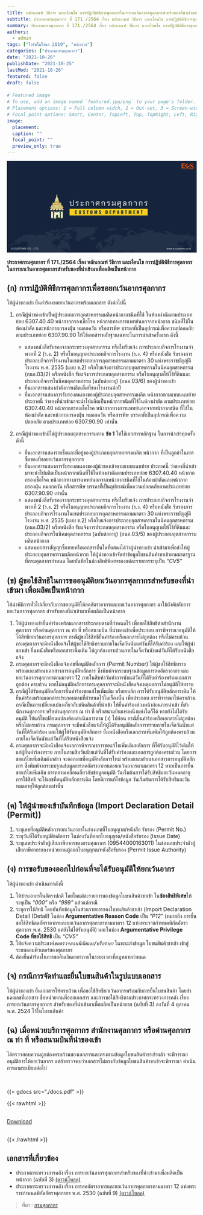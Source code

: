 ```yaml
---
title: หลักเกณฑ์ วิธีการ และเงื่อนไข การปฏิบัติพิธีการศุลกากรในการยกเว้นอากรศุลกากรสำหรับของที่นำเข้ามาเพื่อผลิตเป็นหน้ากาก
subtitle: ประกาศกรมศุลกากร ที่ 171./2564 เรื่อง หลักเกณฑ์ วิธีการ และเงื่อนไข การปฏิบัติพิธีการศุลกากร ในการยกเว้นอากรศุลกากรสำหรับของที่นำเข้ามาเพื่อผลิตเป็นหน้ากาก
summary: ประกาศกรมศุลกากร ที่ 171./2564 เรื่อง หลักเกณฑ์ วิธีการ และเงื่อนไข การปฏิบัติพิธีการศุลกากร ในการยกเว้นอากรศุลกากรสำหรับของที่นำเข้ามาเพื่อผลิตเป็นหน้ากาก
authors:
  - admin
tags: ["ไวรัสโคโรนา 2019", "หน้ากาก"]
categories: ["ประกาศกรมศุลกากร"]
date: "2021-10-26"
publishDate: "2021-10-25"
lastMod: "2021-10-26"
featured: false
draft: false

# Featured image
# To use, add an image named `featured.jpg/png` to your page's folder.
# Placement options: 1 = Full column width, 2 = Out-set, 3 = Screen-width
# Focal point options: Smart, Center, TopLeft, Top, TopRight, Left, Right, BottomLeft, Bottom, BottomRight
image:
  placement:
  caption: ""
  focal_point: ""
  preview_only: true
---
```


![](featured.png)

**ประกาศกรมศุลกากร ที่ 171./2564 เรื่อง หลักเกณฑ์ วิธีการ และเงื่อนไข การปฏิบัติพิธีการศุลกากร ในการยกเว้นอากรศุลกากรสำหรับของที่นำเข้ามาเพื่อผลิตเป็นหน้ากาก**

## (ก) การปฏิบัติพิธีการศุลกากรเพื่อขอยกเว้นอากรศุลกากร

ให้ผู้นําของเข้า ยื่นคําร้องขอยกเว้นอากรพร้อมเอกสาร ดังต่อไปนี้

1. กรณีผู้นําของเข้าเป็นผู้ประกอบการอุตสาหกรรมผลิตหน้ากากชนิดที่ใช้ ในห้องผ่าตัดตามประเภทย่อย 6307.40.40 หน้ากากกรองเชื้อโรค หน้ากากทางการแพทย์นอกจากหน้ากาก ชนิดที่ใช้ในห้องผ่าตัด และหน้ากากกรองฝุ่น หมอกควัน หรือสารพิษ บรรดาที่เป็นอุปกรณ์เพื่อความปลอดภัย ตามประเภทย่อย 6307.90.90 ให้ใช้เอกสารหลักฐานเฉพาะในการนําเข้าครั้งแรก ดังนี้

   - แสดงหนังสือรับรองจากกระทรวงอุตสาหกรรม หรือใบรับแจ้ง การประกอบกิจการโรงงานจําพวกที่ 2 (ร.ง. 2) หรือใบอนุญาตประกอบกิจการโรงงาน (ร.ง. 4) หรือหนังสือ รับรองการประกอบกิจการโรงงานในเขตประกอบการอุตสาหกรรมตามมาตรา 30 แห่งพระราชบัญญัติโรงงาน พ.ศ. 2535 (แบบ ข.2) หรือใบแจ้งการประกอบอุตสาหกรรมในนิคมอุตสาหกรรม (กนอ.03/2) หรือหนังสือ รับแจ้งการประกอบอุตสาหกรรม หรือใบอนุญาตให้ใช้ที่ดินและประกอบกิจการในนิคมอุตสาหกรรม (ฉบับต่ออายุ) (กนอ.03/6) ของผู้นําของเข้า
   - ยื่นเอกสารแสดงกําลังการผลิตเต็มที่ของโรงงานต่อปี
   - ยื่นเอกสารแสดงการรับรองตนเองของผู้ประกอบอุตสาหกรรมผลิต หน้ากากตามแบบแนบท้ายประกาศนี้ ว่าของที่นําเข้ามาจะนําไปผลิตเป็นหน้ากากชนิดที่ใช้ในห้องผ่าตัด ตามประเภทย่อย 6307.40.40 หน้ากากกรองเชื้อโรค หน้ากากทางการแพทย์นอกจากหน้ากากชนิด ที่ใช้ในห้องผ่าตัด และหน้ากากกรองฝุ่น หมอกควัน หรือสารพิษ บรรดาที่เป็นอุปกรณ์เพื่อความปลอดภัย ตามประเภทย่อย 6307.90.90 เท่านั้น

2. กรณีผู้นําของเข้ามิใช่ผู้ประกอบอุตสาหกรรมตาม **ข้อ 1** ให้ใช้เอกสารหลักฐาน ในการนําเข้าทุกครั้ง ดังนี้
   - ยื่นเอกสารแสดงรายชื่อและที่อยู่ของผู้ประกอบอุตสาหกรรมผลิต หน้ากาก ที่เป็นลูกค้าในการซื้อของที่ขอยกเว้นอากรศุลกากร
   - ยื่นเอกสารแสดงการรับรองตนเองของผู้นําของเข้าตามแบบแนบท้าย ประกาศนี้ ว่าของที่นําเข้ามาจะนําไปผลิตเป็นหน้ากากชนิดที่ใช้ในห้องผ่าตัดตามประเภทย่อย 6307.40.40 หน้ากากกรองเชื้อโรค หน้ากากทางการแพทย์นอกจากหน้ากากชนิดที่ใช้ในห้องผ่าตัดและหน้ากากกรองฝุ่น หมอกควัน หรือสารพิษ บรรดาที่เป็นอุปกรณ์เพื่อความปลอดภัยตามประเภทย่อย 6307.90.90 เท่านั้น
   - แสดงหนังสือรับรองจากกระทรวงอุตสาหกรรม หรือใบรับแจ้ง การประกอบกิจการโรงงานจําพวกที่ 2 (ร.ง. 2) หรือใบอนุญาตประกอบกิจการโรงงาน (ร.ง. 4) หรือหนังสือ รับรองการประกอบกิจการโรงงานในเขตประกอบการอุตสาหกรรมตามมาตรา 30 แห่งพระราชบัญญัติโรงงาน พ.ศ. 2535 (แบบ ข.2) หรือใบแจ้งการประกอบอุตสาหกรรมในนิคมอุตสาหกรรม (กนอ.03/2) หรือหนังสือ รับแจ้งการประกอบอุตสาหกรรม หรือใบอนุญาตให้ใช้ที่ดินและประกอบกิจการในนิคมอุตสาหกรรม (ฉบับต่ออายุ) (กนอ.03/5) ของผู้ประกอบอุตสาหกรรมผลิตหน้ากาก
   - แสดงเอกสารสัญญาซื้อขายหรือเอกสารอื่นใดที่แสดงได้ว่าผู้นําของเข้า นําเข้ามาเพื่อส่งให้ผู้ประกอบอุตสาหกรรมผลิตหน้ากาก ให้ผู้นําของเข้าจัดทําข้อมูลใบขนสินค้าขาเข้าตามมาตรฐานที่กรมศุลกากรกําหนด โดยบันทึกในช่องสิทธิพิเศษของแต่ละรายการระบุเป็น *“CV5”*

## (ข) ผู้ขอใช้สิทธิในการขออนุมัติยกเว้นอากรศุลกากรสําหรับของที่นําเข้ามา เพื่อผลิตเป็นหน้ากาก

ให้นําพิธีการทั่วไปเกี่ยวกับการขออนุมัติให้ลดอัตราอากรและยกเว้นอากรศุลกากร มาใช้บังคับกับการยกเว้นอากรศุลกากร สําหรับของที่นําเข้ามาเพื่อผลิตเป็นหน้ากาก

1. ให้ผู้นําของเข้ายื่นคําร้องพร้อมเอกสารประกอบตามที่กําหนดไว้ เพื่อขอใช้สิทธิต่อสํานักงานศุลกากร หรือด่านศุลกากร ณ ท่า ที่ หรือสนามบิน ที่นําของเข้าเพื่อประกอบ การพิจารณาอนุมัติให้ได้สิทธิยกเว้นอากรศุลกากร กรณีผู้ขอใช้สิทธิยื่นคําร้องหรือเอกสารไม่ถูกต้อง หรือไม่ครบถ้วน กรมศุลกากรจะมีหนังสือแจ้งให้ผู้ขอใช้สิทธิทราบภายในเจ็ดวันนับแต่วันที่ได้รับคําร้อง และให้ผู้นําของเข้า ยื่นหนังสือหรือเอกสารเพิ่มเติม ให้ถูกต้องครบถ้วนภายในเจ็ดวันนับแต่วันที่ได้รับหนังสือแจ้ง
2. กรมศุลกากรจะมีหนังสือแจ้งเลขที่อนุมัติหลักการ (Permit Number) ให้ผู้ขอใช้สิทธิทราบพร้อมแนบสําเนาเอกสารการอนุมัติหลักการ ซึ่งพิมพ์จากระบบฐานข้อมูลการลดอัตราอากร และยกเว้นอากรศุลกากรตามมาตรา 12 ภายในสิบห้าวันทําการนับแต่วันที่ได้รับคําร้องพร้อมเอกสารถูกต้อง ครบถ้วน หากไม่อนุมัติหลักการกรมศุลกากรจะมีหนังสือแจ้งเหตุผลการไม่อนุมัติให้ทราบ
3. กรณีผู้ได้รับอนุมัติหลักการยื่นคําร้องขอแก้ไขเพิ่มเติม หรือยกเลิก การได้รับอนุมัติหลักการเดิม ให้ยื่นคําร้องพร้อมเอกสารประกอบตามที่กําหนดไว้ในเรื่องนั้น เพื่อประกอบ การพิจารณาให้ครบถ้วน กรณีเป็นการเปลี่ยนแปลงเกี่ยวกับชนิดสินค้าที่นําเข้า ให้ยื่นคําร้องล่วงหน้าก่อนการนําเข้า ที่สํานักงานศุลกากร หรือด่านศุลกากร ณ ท่า ที่ หรือสนามบินแห่งหนึ่งแห่งใดก็ได้ หากยังไม่ได้รับอนุมัติ ให้แก้ไขเปลี่ยนแปลงต้องดําเนินการตาม (ง) ไปก่อน กรณียื่นคําร้องหรือเอกสารไม่ถูกต้องหรือไม่ครบถ้วน กรมศุลกากร จะมีหนังสือแจ้งให้ผู้ได้รับอนุมัติหลักการทราบภายในเจ็ดวันนับแต่วันที่ได้รับคําร้อง และให้ผู้ได้รับอนุมัติหลักการ ยื่นหนังสือหรือเอกสารเพิ่มเติมให้ถูกต้องครบถ้วนภายในเจ็ดวันนับแต่วันที่ได้รับหนังสือแจ้ง
4. กรมศุลกากรจะมีหนังสือแจ้งผลการพิจารณาการขอแก้ไขเพิ่มเติมหลักการ ที่ได้รับอนุมัติไว้เดิมให้แก่ผู้ยื่นคําร้องทราบ ภายในสามสิบวันนับแต่วันที่ได้รับคําร้องและเอกสารถูกต้องครบถ้วน โดยการขอแก้ไขเพิ่มเติมดังกล่าว จะออกเลขที่อนุมัติหลักการใหม่ พร้อมแนบสําเนาเอกสารการอนุมัติหลักการ ซึ่งพิมพ์จากระบบฐานข้อมูลการลดอัตราอากรและยกเว้นอากรตามมาตรา 12 หากเป็นการยื่นขอแก้ไขเพิ่มเติม การคลาดเคลื่อนเกี่ยวกับข้อมูลอนุมัติ วันเริ่มต้นการได้รับสิทธิและวันหมดอายุการใช้สิทธิ จะใช้เลขที่อนุมัติหลักการเดิม โดยมีการแก้ไขข้อมูล วันเริ่มต้นการได้รับสิทธิและวันหมดอายุให้ถูกต้องเท่านั้น

## (ค) ให้ผู้นําของเข้าบันทึกข้อมูล (Import Declaration Detail (Permit))

1. ระบุเลขที่อนุมัติหลักการยกเว้นอากรในช่องเลขที่ใบอนุญาต/หนังสือ รับรอง (Permit No.)
2. ระบุวันที่ได้รับอนุมัติหลักการ ในช่องวันที่ออกใบอนุญาต/หนังสือรับรอง (Issue Date)
3. ระบุเลขประจําตัวผู้เสียภาษีอากรของกรมศุลกากร (09544000163011) ในช่องเลขประจําตัวผู้เสียภาษีอากรของหน่วยงานผู้ออกใบอนุญาต/หนังสือรับรอง (Permit Issue Authority)

## (ง) การขอรับของออกไปก่อนที่จะได้รับอนุมัติให้ยกเว้นอากร

ให้ผู้นําของเข้า ดําเนินการดังนี้

1. ให้ชําระอากรในอัตราปกติ โดยในแต่ละรายการของข้อมูลใบขนสินค้าขาเข้า ใน**ซ่องสิทธิพิเศษ**ให้ระบุเป็น *“000”* หรือ *“999”* แล้วแต่กรณี
2. ระบุการใช้สิทธิ โดยบันทึกข้อมูลในส่วนรายการของใบขนสินค้าขาเข้า (Import Declaration Detail (Detail) ในช่อง **Argumentative Reason Code** เป็น *“P12”* (หมายถึง การยื่นขอใช้สิทธิลดอัตราอากรและยกเว้นอากรศุลกากรตามมาตรา 12 แห่งพระราชกําหนดพิกัดอัตราศุลกากร พ.ศ. 2530 แต่ยังไม่ได้รับอนุมัติ) และในช่อง **Argumentative Privilege Code ที่ขอใช้สิทธิ** เป็น *“CV5”*
3. ให้แจ้งความประสงค์*ขอตรวจสอบพิกัดและ/หรือราคา* ในขณะส่งข้อมูล ใบขนสินค้าขาเข้า เข้าสู่ระบบคอมพิวเตอร์ของศุลกากร
4. ต้องยื่นคําร้องในการขอคืนเงินอากรภายในระยะเวลาที่กฎหมายกําหนด

## (จ) กรณีการจัดทําและยื่นใบขนสินค้าในรูปแบบเอกสาร

ให้ผู้นําของเข้า ยื่นเอกสารให้ครบถ้วน เพื่อขอใช้สิทธิยกเว้นอากรพร้อมกับการยื่นใบขนสินค้า โดยสําแดงเลขที่เอกสาร ชื่อหน่วยงานที่ออกเอกสาร และการขอใช้สิทธิตามประกาศกระทรวงการคลัง เรื่อง การยกเว้นอากรศุลกากร สําหรับของที่นําเข้ามาเพื่อผลิตเป็นหน้ากาก (ฉบับที่ 3) ลงวันที่ 4 ตุลาคม พ.ศ. 2524 ไว้ในใบขนสินค้า

## (ฉ) เมื่อหน่วยบริการศุลกากร สํานักงานศุลกากร หรือด่านศุลกากร ณ ท่า ที่ หรือสนามบินที่นําของเข้า

ได้ตรวจสอบความถูกต้องครบถ้วนของเอกสารและตรงตามข้อมูลใบขนสินค้าขาเข้าแล้ว จะพิจารณาอนุมัติการให้ยกเว้นอากร แต่ถ้าตรวจพบว่าเอกสารไม่ตรงกับข้อมูลใบขนสินค้าขาเข้าจะพิจารณา ดําเนินการตามระเบียบต่อไป

<br>

{{< gdocs src="./docs.pdf" >}}

{{< rawhtml >}}
<br>

<br>
<div class="article-tags">
<a class="badge badge-danger" href="./docs.pdf" target="_blank" id="download_files_new">Download</a>

</div>
<br>

{{< /rawhtml >}}

## เอกสารที่เกี่ยวข้อง

- ประกาศกระทรวงการคลัง เรื่อง การยกเว้นอากรศุลกากรสำหรับของที่นำเข้ามาเพื่อผลิตเป็นหน้ากาก (ฉบับที่ 3) [(ดาวน์โหลด)](docs-01.pdf)
- ประกาศกระทรวงการคลัง เรื่อง การลดอัตราอากรและยกเว้นอากรศุลกากรตามมาตรา 12 แห่งพระราชกำหนดพิกัดอัตราศุลกากร พ.ศ. 2530 (ฉบับที่ 9) [(ดาวน์โหลด)](docs-02.pdf)

> ที่มา : [กรมศุลกากร](http://www.customs.go.th/cont_strc_download_with_docno_date.php?lang=th&top_menu=menu_homepage&current_id=14232932404f505f49464b48464a4f)
